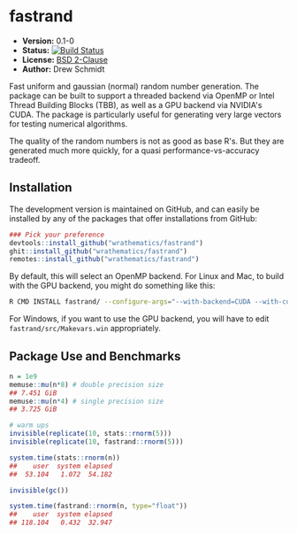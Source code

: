 # fastrand

* **Version:** 0.1-0
* **Status:** [![Build Status](https://travis-ci.org/wrathematics/fastrand.png)](https://travis-ci.org/wrathematics/fastrand)
* **License:** [BSD 2-Clause](http://opensource.org/licenses/BSD-2-Clause)
* **Author:** Drew Schmidt


Fast uniform and gaussian (normal) random number generation.  The package can be built to support a threaded backend via OpenMP or Intel Thread Building Blocks (TBB), as well as a GPU backend via NVIDIA's CUDA.  The package is particularly useful for generating very large vectors for testing numerical algorithms.

The quality of the random numbers is not as good as base R's.  But they are generated much more quickly, for a quasi performance-vs-accuracy tradeoff.



## Installation

<!-- To install the R package, run:

```r
install.package("fastrand")
``` -->

The development version is maintained on GitHub, and can easily be installed by any of the packages that offer installations from GitHub:

```r
### Pick your preference
devtools::install_github("wrathematics/fastrand")
ghit::install_github("wrathematics/fastrand")
remotes::install_github("wrathematics/fastrand")
```

By default, this will select an OpenMP backend.  For Linux and Mac, to build with the GPU backend, you might do something like this:

```bash
R CMD INSTALL fastrand/ --configure-args="--with-backend=CUDA --with-cuda-home=/path/to/cuda/"
```

For Windows, if you want to use the GPU backend, you will have to edit `fastrand/src/Makevars.win` appropriately.



## Package Use and Benchmarks

```r
n = 1e9
memuse::mu(n*8) # double precision size
## 7.451 GiB
memuse::mu(n*4) # single precision size
## 3.725 GiB

# warm ups
invisible(replicate(10, stats::rnorm(5)))
invisible(replicate(10, fastrand::rnorm(5)))

system.time(stats::rnorm(n))
##    user  system elapsed 
##  53.104   1.072  54.182

invisible(gc())

system.time(fastrand::rnorm(n, type="float"))
##    user  system elapsed 
## 118.104   0.432  32.947 
```